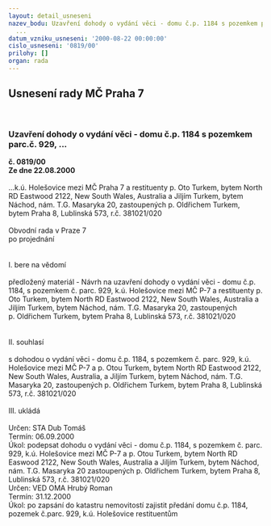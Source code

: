 ```yaml
---
layout: detail_usneseni
nazev_bodu: Uzavření dohody o vydání věci - domu č.p. 1184 s pozemkem parc.č. 929,
  ...
datum_vzniku_usneseni: '2000-08-22 00:00:00'
cislo_usneseni: '0819/00'
prilohy: []
organ: rada
---
```

<div id="ucUsn_pList" class="usn">
	<span><h2>Usnesení rady MČ Praha 7 </h2>
<br></span><div class="standBody">
<span><h3>Uzavření dohody o vydání věci - domu č.p. 1184 s pozemkem parc.č. 929, ...</h3></span><div class="center">
		<strong>č. 0819/00</strong><br>
	</div>
<div class="center">
		<strong>Ze dne 22.08.2000</strong><br><br>
	</div>...k.ú. Holešovice mezi MČ Praha 7 a restituenty p. Oto Turkem, bytem North RD Eastwood 2122, New South Wales, Australia a Jiljím Turkem, bytem Náchod, nám. T.G. Masaryka 20, zastoupených p. Oldřichem Turkem, bytem Praha 8, Lublinská 573, r.č. 381021/020<br>     <br>Obvodní rada v Praze 7<br>po projednání<br><br><br>I.	bere na vědomí<br><br> předložený materiál - Návrh na uzavření dohody o vydání věci - domu č.p. 1184, s pozemkem č. parc. 929, k.ú. Holešovice mezi MČ P-7 a restituenty p. Oto Turkem, bytem North RD Eastwood 2122, New South Wales, Australia a Jiljím Turkem, bytem Náchod, nám. T.G. Masaryka 20, zastoupených <br>p. Oldřichem Turkem, bytem Praha 8, Lublinská 573, r.č. 381021/020<br><br><br>II.	souhlasí <br><br>s dohodou o vydání věci - domu č.p. 1184, s pozemkem č. parc. 929, k.ú. Holešovice mezi MČ P-7 a p. Otou Turkem, bytem North RD Eastwood 2122, New South Wales, Australia, a Jiljím Turkem, bytem Náchod, nám. T.G. Masaryka 20, zastoupených p. Oldřichem Turkem, bytem Praha 8, Lublinská 573, r.č. 381021/020<br><br>III.	ukládá <br><br> Určen:	     	STA Dub Tomáš<br>Termín: 06.09.2000<br>Úkol:	podepsat dohodu o vydání věci - domu č.p. 1184, s pozemkem č. parc. 929, k.ú. Holešovice mezi MČ P-7 a p. Otou Turkem, bytem North RD Easwood 2122, New South Wales, Australia a Jiljím Turkem, bytem Náchod, nám. T.G. Masaryka 20 zastoupených p. Oldřichem Turkem, bytem Praha 8, Lublinská 573, r.č. 381021/020<br>  Určen:	     	VED OMA Hrubý Roman<br>Termín: 31.12.2000<br>Úkol:	po zapsání do katastru nemovitostí zajistit předání domu č.p. 1184, pozemek č.parc. 929, k.ú. Holešovice restituentům<br> <br>
</div>
</div>